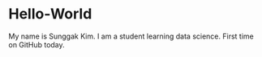 # Hello-World

My name is Sunggak Kim.
I am a student learning data science.
First time on GitHub today.
